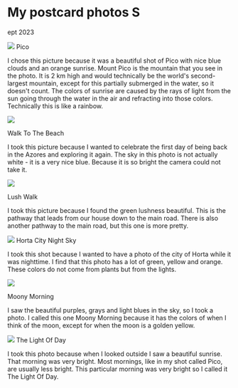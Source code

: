 # My postcard photos S
ept 2023 

![](https://lh4.googleusercontent.com/ByAAFYr6HLDJOVDMYFWm9zNcppNNLIAqyfb59Hw79RoKibG9nAqGJ7qBU1NY9Y9kFaJAGYETT5ecxBZJaOmCFafBtglkWZzXISYA6tw7XXfwguxHwfceO88SWecVHRpAlTssvKGhAwClCr0CJyEN-M0)
Pico

I chose this picture because it was a beautiful shot of Pico with nice blue clouds and an orange sunrise. Mount Pico is the mountain that you see in the photo. It is 2 km high and would technically be the world's second-largest mountain, except for this partially submerged in the water, so it doesn't count. The colors of sunrise are caused by the rays of light from the sun going through the water in the air and refracting into those colors. Technically this is like a rainbow.

 ![](https://lh4.googleusercontent.com/evrZs3YDcr7m2tl3j85sNGnarbV4cSL4ftjEAaZVoC-HvKgAjPMEtPqfpG4oHn4sB5omIl4_hgR_wmXbHRzzLd-fvU1D7B3KaQYw6vqkrODNfGEuwvarUQpRX3CZCBjMCYBGIwRSZO8mFX8IIB07NRw)

Walk To The Beach

I took this picture because I wanted to celebrate the first day of being back in the Azores and exploring it again. The sky in this photo is not actually white - it is a very nice blue. Because it is so bright the camera could not take it.

![](https://lh4.googleusercontent.com/r-FoFtMJ0N16ec5sBmkXgP-oJgkWqksurGDfJFk4mt0QEcqlsYf1b6rdax6QWBj6dACUeFTknlDdf26ZaKgG8_FT0R5qDIoDXMwsXHHuhukUOvpC59B2rg7k851cKrmvaXNiHkI47qVb7YxY8T1HdDQ)

Lush Walk

I took this picture because I found the green lushness beautiful. This is the pathway that leads from our house down to the main road. There is also another pathway to the main road, but this one is more pretty. 

![](https://lh3.googleusercontent.com/Q1-Zw1xJr-qqjbZzXcoIyTvgSAYtL9bBSF_KYR3qLjO6AZAX807lw1e9kLd2TuriEhxueTHNQ7Sx8TYpOXyy0rd8pQWHuJXzy-FObKmhY4IgVt50Cqm9bJxB4kqEroSVNwISxcsuDCYdOaclw_-SX2U)
Horta City Night Sky

I took this shot because I wanted to have a photo of the city of Horta while it was nighttime. I find that this photo has a lot of green, yellow and orange. These colors do not come from plants but from the lights.

![](https://lh6.googleusercontent.com/7bCMx27Oci9UACvYIa647S0QSjZU8ivIfEzy1KDAu6qZVVDAALd62GSRuDzmVbIVdX6K-6HN-lHC8HcJf7Dw16-uiRrkL-VJZNpIwZIMveyPJiPgNBSAxH_vBJ01O81lQNOV1lEd9H02u0COEzMOVTY)

Moony Morning 

I saw the beautiful purples, grays and light blues in the sky, so I took a photo. I called this one Moony Morning because it has the colors of when I think of the moon, except for when the moon is a golden yellow.

![](https://lh6.googleusercontent.com/ArBXAVTduoxEoNX5t-3SDjHnsi5AyUW-dHhUqPxHuQ7tHVR2KbsdbIxZ-XQfaIDhPEWOY7KWZKiHxPXszkOIkRzRQNWYbCibsb7Ax1u9ly-0dFsNhe1mTK_WmmhgqruZcCK8X-RKhGmO4CppQl_Z5_k)
The Light Of Day

I took this photo because when I looked outside I saw a beautiful sunrise. That morning was very bright. Most mornings, like in my shot called Pico, are usually less bright. This particular morning was very bright so I called it The Light Of Day.
